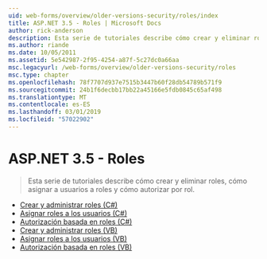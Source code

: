 ```yaml
---
uid: web-forms/overview/older-versions-security/roles/index
title: ASP.NET 3.5 - Roles | Microsoft Docs
author: rick-anderson
description: Esta serie de tutoriales describe cómo crear y eliminar roles, cómo asignar a usuarios a roles y cómo autorizar por rol.
ms.author: riande
ms.date: 10/05/2011
ms.assetid: 5e542987-2f95-4254-a87f-5c27dc0a66aa
msc.legacyurl: /web-forms/overview/older-versions-security/roles
msc.type: chapter
ms.openlocfilehash: 78f7707d937e7515b3447b60f28db54789b571f9
ms.sourcegitcommit: 24b1f6decbb17bb22a45166e5fdb0845c65af498
ms.translationtype: MT
ms.contentlocale: es-ES
ms.lasthandoff: 03/01/2019
ms.locfileid: "57022902"
---
```

<a name="aspnet-35---roles"></a>ASP.NET 3.5 - Roles
====================
> Esta serie de tutoriales describe cómo crear y eliminar roles, cómo asignar a usuarios a roles y cómo autorizar por rol.


- [Crear y administrar roles (C#)](creating-and-managing-roles-cs.md)
- [Asignar roles a los usuarios (C#)](assigning-roles-to-users-cs.md)
- [Autorización basada en roles (C#)](role-based-authorization-cs.md)
- [Crear y administrar roles (VB)](creating-and-managing-roles-vb.md)
- [Asignar roles a los usuarios (VB)](assigning-roles-to-users-vb.md)
- [Autorización basada en roles (VB)](role-based-authorization-vb.md)
